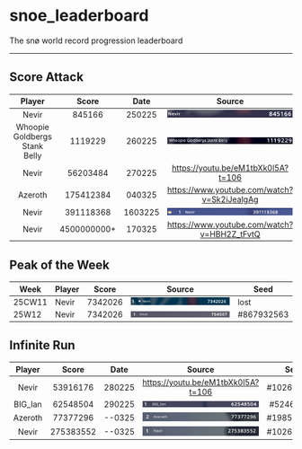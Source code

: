 # snoe_leaderboard
The snø world record progression leaderboard

---

## Score Attack

|            Player             |    Score    |  Date   |                   Source                    |    Seed     |
| :---------------------------: | :---------: | :-----: | :-----------------------------------------: | :---------: |
|             Nevir             |   845166    | 250225  |            ![S_250225_Nev](source/S_250225_Nev.png)            | #4102658922 |
| Whoopie Goldbergs Stank Belly |   1119229   | 260225  |            ![S_260225_Who](source/S_260225_Who.png)          |    lost     |
|             Nevir             |  56203484   | 270225  |     https://youtu.be/eM1tbXk0l5A?t=106      | #1026293249 |
|            Azeroth            |  175412384  | 040325  | https://www.youtube.com/watch?v=Sk2iJealgAg | #1026293249 |
|             Nevir             |  391118368  | 1603225 |            ![S_160325_Nev](source/S_160325_Nev.png)          | #1985553109 |
|             Nevir             | 4500000000+ | 170325  | https://www.youtube.com/watch?v=HBH2Z_tFvtQ |    lost     |

## Peak of the Week


| Week   | Player | Score   | Source                               | Seed       |
| ------ | ------ | ------- | ------------------------------------ | ---------- |
| 25CW11 | Nevir  | 7342026 | ![CW11_25_Nev](source/CW11_25_Nev.png)                | lost       |
| 25W12  | Nevir  | 7342026 | ![CW12_25_Nev](source/CW12_25_Nev.png) | #867932563 |


## Infinite Run

| Player  |    Score     |  Date  |               Source               |    Seed     |
| :-----: | :----------: | :----: | :--------------------------------: | :---------: |
|  Nevir  | 53916176<br> | 280225 | https://youtu.be/eM1tbXk0l5A?t=106 | #1026293249 |
| BIG_Ian |   62548504   | 290225 |       ![I_290225_BIG](source/I_290225_BIG.png)        | #524665535  |
| Azeroth |   77377296   | --0325 |        ![I_0325_Aze](source/I_0325_Aze.png)         | #1985553109 |
|  Nevir  |  275383552   | --0325 |        ![I_0325_Nev](source/I_0325_Nev.png)         | #1026293249 |
